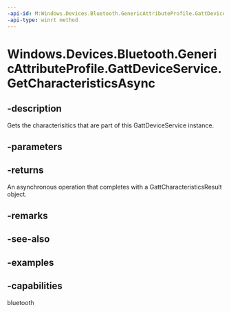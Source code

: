 ```yaml
---
-api-id: M:Windows.Devices.Bluetooth.GenericAttributeProfile.GattDeviceService.GetCharacteristicsAsync
-api-type: winrt method
---
```


<!-- Method syntax.
public IAsyncOperation<GattCharacteristicsResult> GattDeviceService.GetCharacteristicsAsync()
-->

# Windows.Devices.Bluetooth.GenericAttributeProfile.GattDeviceService.GetCharacteristicsAsync

## -description
Gets the characterisitics that are part of this GattDeviceService instance.

## -parameters

## -returns
An asynchronous operation that completes with a GattCharacteristicsResult object.

## -remarks

## -see-also

## -examples


## -capabilities
bluetooth
